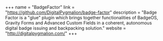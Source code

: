+++
name = "BadgeFactor"
link = "https://github.com/DigitalPygmalion/badge-factor"
description = "Badge Factor is a \"glue\" plugin which brings together functionalities of BadgeOS, Gravity Forms and Advanced Custom Fields in a coherent, autonomous digital badge issuing and backpacking solution."
website = "http://digitalpygmalion.com/"
+++
